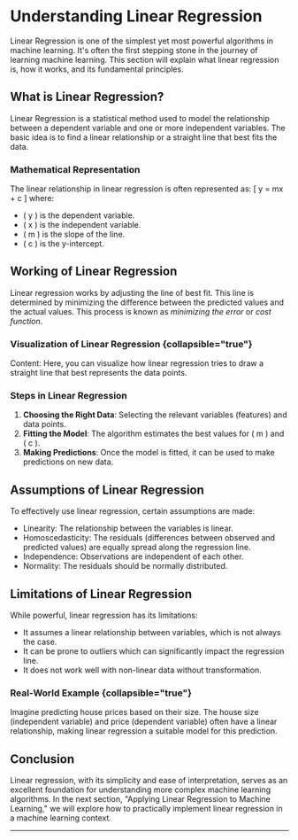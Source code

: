 # Understanding Linear Regression

Linear Regression is one of the simplest yet most powerful algorithms in machine learning. It's often the first stepping stone in the journey of learning machine learning. This section will explain what linear regression is, how it works, and its fundamental principles.

## What is Linear Regression?

Linear Regression is a statistical method used to model the relationship between a dependent variable and one or more independent variables. The basic idea is to find a linear relationship or a straight line that best fits the data.

### Mathematical Representation
The linear relationship in linear regression is often represented as:
\[ y = mx + c \]
where:
- \( y \) is the dependent variable.
- \( x \) is the independent variable.
- \( m \) is the slope of the line.
- \( c \) is the y-intercept.

## Working of Linear Regression

Linear regression works by adjusting the line of best fit. This line is determined by minimizing the difference between the predicted values and the actual values. This process is known as *minimizing the error* or *cost function*.

### Visualization of Linear Regression {collapsible="true"}
Content: Here, you can visualize how linear regression tries to draw a straight line that best represents the data points.

### Steps in Linear Regression
1. **Choosing the Right Data**: Selecting the relevant variables (features) and data points.
2. **Fitting the Model**: The algorithm estimates the best values for \( m \) and \( c \).
3. **Making Predictions**: Once the model is fitted, it can be used to make predictions on new data.

## Assumptions of Linear Regression

To effectively use linear regression, certain assumptions are made:
- Linearity: The relationship between the variables is linear.
- Homoscedasticity: The residuals (differences between observed and predicted values) are equally spread along the regression line.
- Independence: Observations are independent of each other.
- Normality: The residuals should be normally distributed.

## Limitations of Linear Regression
While powerful, linear regression has its limitations:
- It assumes a linear relationship between variables, which is not always the case.
- It can be prone to outliers which can significantly impact the regression line.
- It does not work well with non-linear data without transformation.

### Real-World Example {collapsible="true"}
Imagine predicting house prices based on their size. The house size (independent variable) and price (dependent variable) often have a linear relationship, making linear regression a suitable model for this prediction.

## Conclusion

Linear regression, with its simplicity and ease of interpretation, serves as an excellent foundation for understanding more complex machine learning algorithms. In the next section, "Applying Linear Regression to Machine Learning," we will explore how to practically implement linear regression in a machine learning context.

---

